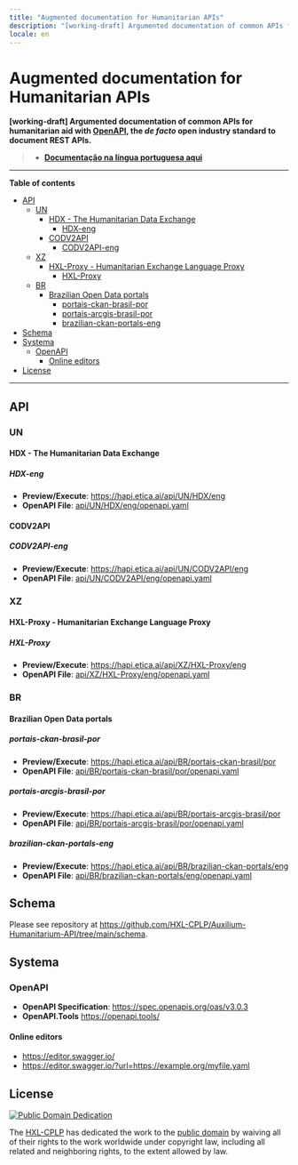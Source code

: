 ```yaml
---
title: "Augmented documentation for Humanitarian APIs"
description: "[working-draft] Argumented documentation of common APIs for humanitarian aid with OpenAPI"
locale: en
---
```


# Augmented documentation for Humanitarian APIs
**[working-draft] Argumented documentation of common APIs for
humanitarian aid with [OpenAPI](https://www.openapis.org/), the _de facto_
open industry standard to document REST APIs.**

> - **[Documentação na língua portuguesa aqui](por.md)**

---

**Table of contents**

<!-- TOC depthFrom:2 -->

- [API](#api)
    - [UN](#un)
        - [HDX - The Humanitarian Data Exchange](#hdx---the-humanitarian-data-exchange)
            - [HDX-eng](#hdx-eng)
        - [CODV2API](#codv2api)
            - [CODV2API-eng](#codv2api-eng)
    - [XZ](#xz)
        - [HXL-Proxy - Humanitarian Exchange Language Proxy](#hxl-proxy---humanitarian-exchange-language-proxy)
            - [HXL-Proxy](#hxl-proxy)
    - [BR](#br)
        - [Brazilian Open Data portals](#brazilian-open-data-portals)
            - [portais-ckan-brasil-por](#portais-ckan-brasil-por)
            - [portais-arcgis-brasil-por](#portais-arcgis-brasil-por)
            - [brazilian-ckan-portals-eng](#brazilian-ckan-portals-eng)
- [Schema](#schema)
- [Systema](#systema)
    - [OpenAPI](#openapi)
        - [Online editors](#online-editors)
- [License](#license)

<!-- /TOC -->

---


## API

### UN

#### HDX - The Humanitarian Data Exchange

##### HDX-eng
- **Preview/Execute**: <https://hapi.etica.ai/api/UN/HDX/eng>
- **OpenAPI File**: [api/UN/HDX/eng/openapi.yaml](api/UN/HDX/eng/openapi.yaml)

#### CODV2API

##### CODV2API-eng
- **Preview/Execute**: <https://hapi.etica.ai/api/UN/CODV2API/eng>
- **OpenAPI File**: [api/UN/CODV2API/eng/openapi.yaml](api/UN/CODV2API/eng/openapi.yaml)

### XZ

#### HXL-Proxy - Humanitarian Exchange Language Proxy

##### HXL-Proxy
- **Preview/Execute**: <https://hapi.etica.ai/api/XZ/HXL-Proxy/eng>
- **OpenAPI File**: [api/XZ/HXL-Proxy/eng/openapi.yaml](api/XZ/HXL-Proxy/eng/openapi.yaml)

### BR

#### Brazilian Open Data portals

##### portais-ckan-brasil-por

- **Preview/Execute**: <https://hapi.etica.ai/api/BR/portais-ckan-brasil/por>
- **OpenAPI File**: [api/BR/portais-ckan-brasil/por/openapi.yaml](api/BR/portais-ckan-brasil/por/openapi.yaml)

##### portais-arcgis-brasil-por

- **Preview/Execute**: <https://hapi.etica.ai/api/BR/portais-arcgis-brasil/por>
- **OpenAPI File**: [api/BR/portais-arcgis-brasil/por/openapi.yaml](api/BR/portais-arcgis-brasil/por/openapi.yaml)


##### brazilian-ckan-portals-eng

- **Preview/Execute**: <https://hapi.etica.ai/api/BR/brazilian-ckan-portals/eng>
- **OpenAPI File**: [api/BR/brazilian-ckan-portals/eng/openapi.yaml](api/BR/brazilian-ckan-portals/eng/openapi.yaml)

## Schema

Please see repository at <https://github.com/HXL-CPLP/Auxilium-Humanitarium-API/tree/main/schema>.

## Systema

### OpenAPI
- **OpenAPI Specification**: <https://spec.openapis.org/oas/v3.0.3>
- **OpenAPI.Tools** <https://openapi.tools/>

#### Online editors
- <https://editor.swagger.io/>
- <https://editor.swagger.io/?url=https://example.org/myfile.yaml>


## License

<!--TODO: This license terms are a draft; Need to be reviewned -->

[![Public Domain Dedication](https://i.creativecommons.org/p/zero/1.0/88x31.png)](UNLICENSE)

The [HXL-CPLP](https://github.com/HXL-CPLP) has dedicated the work to the
[public domain](UNLICENSE) by waiving all of their rights to the work worldwide
under copyright law, including all related and neighboring rights, to the extent
allowed by law.
